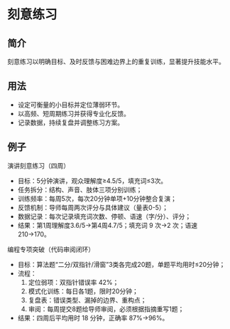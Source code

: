 # 刻意练习

## 简介
刻意练习以明确目标、及时反馈与困难边界上的重复训练，显著提升技能水平。

## 用法
- 设定可衡量的小目标并定位薄弱环节。
- 以高频、短周期练习并获得专业化反馈。
- 记录数据，持续复盘并调整练习方案。

## 例子
演讲刻意练习（四周）

- 目标：5分钟演讲，观众理解度≥4.5/5，填充词≤3次。
- 任务拆分：结构、声音、肢体三项分别训练；
- 训练频率：每周5次，每次20分钟单项+10分钟整合复演；
- 反馈机制：导师每周两次评分与具体建议（量表0-5）；
- 数据记录：每次记录填充词次数、停顿、语速（字/分）、评分；
- 结果：第1周理解度3.6/5→第4周4.7/5；填充词 9 次→2 次；语速 210→170。

编程专项突破（代码审阅闭环）

- 目标：算法题“二分/双指针/滑窗”3类各完成20题，单题平均用时≤20分钟；
- 流程：
  1) 定位弱项：双指针错误率 42%；
  2) 模式化训练：每日各1题，限时20分钟；
  3) 复盘表：错误类型、漏掉的边界、重构点；
  4) 审阅：每周提交8题给导师审阅，必须根据指摘重写1题；
- 结果：四周后平均用时 18 分钟，正确率 87%→96%。
